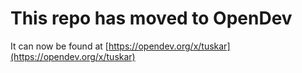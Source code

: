 # This repo has moved to OpenDev

It can now be found at [https://opendev.org/x/tuskar](https://opendev.org/x/tuskar)
